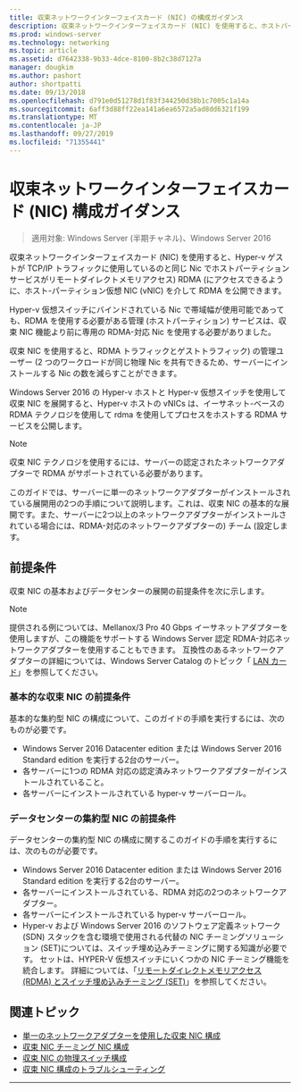 ```yaml
---
title: 収束ネットワークインターフェイスカード (NIC) の構成ガイダンス
description: 収束ネットワークインターフェイスカード (NIC) を使用すると、ホストパーティションの仮想 NIC (vNIC) を介して RDMA を公開できます。これにより、ホストパーティションサービスは、Hyper-v ゲストが TCP/IP トラフィックに使用しているのと同じ Nic でリモートダイレクトメモリアクセス (RDMA) にアクセスできるようになります。
ms.prod: windows-server
ms.technology: networking
ms.topic: article
ms.assetid: d7642338-9b33-4dce-8100-8b2c38d7127a
manager: dougkim
ms.author: pashort
author: shortpatti
ms.date: 09/13/2018
ms.openlocfilehash: d791e0d51278d1f83f344250d38b1c7005c1a14a
ms.sourcegitcommit: 6aff3d88ff22ea141a6ea6572a5ad8dd6321f199
ms.translationtype: MT
ms.contentlocale: ja-JP
ms.lasthandoff: 09/27/2019
ms.locfileid: "71355441"
---
```

# <a name="converged-network-interface-card-nic-configuration-guidance"></a>収束ネットワークインターフェイスカード \(NIC\) 構成ガイダンス

>適用対象: Windows Server (半期チャネル)、Windows Server 2016

収束ネットワークインターフェイスカード \(NIC\) を使用すると、Hyper-v ゲストが TCP/IP トラフィックに使用しているのと同じ Nic でホストパーティションサービスがリモートダイレクトメモリアクセス\) RDMA \(にアクセスできるように、ホスト\-パーティション仮想 NIC \(vNIC\) を介して RDMA を公開できます。

Hyper-v 仮想スイッチにバインドされている Nic で帯域幅が使用可能であっても、RDMA を使用する必要がある管理 \(ホストパーティション\) サービスは、収束 NIC 機能より前に専用の RDMA\-対応 Nic を使用する必要がありました。

収束 NIC を使用すると、RDMA トラフィックとゲストトラフィック\) の管理ユーザー \(2 つのワークロードが同じ物理 Nic を共有できるため、サーバーにインストールする Nic の数を減らすことができます。

Windows Server 2016 の Hyper-v ホストと Hyper-v 仮想スイッチを使用して収束 NIC を展開すると、Hyper-v ホストの vNICs は、イーサネット\-ベースの RDMA テクノロジを使用して rdma を使用してプロセスをホストする RDMA サービスを公開します。

>[!NOTE]
>収束 NIC テクノロジを使用するには、サーバーの認定されたネットワークアダプターで RDMA がサポートされている必要があります。

このガイドでは、サーバーに単一のネットワークアダプターがインストールされている展開用の2つの手順について説明します。これは、収束 NIC の基本的な展開です。また、サーバーに2つ以上のネットワークアダプターがインストールされている場合には、RDMA\-対応のネットワークアダプターの\) チーム \(設定します。


## <a name="prerequisites"></a>前提条件

収束 NIC の基本およびデータセンターの展開の前提条件を次に示します。

>[!NOTE]
>提供される例については、Mellanox/3 Pro 40 Gbps イーサネットアダプターを使用しますが、この機能をサポートする Windows Server 認定 RDMA\-対応ネットワークアダプターを使用することもできます。 互換性のあるネットワークアダプターの詳細については、Windows Server Catalog のトピック「 [LAN カード](https://www.windowsservercatalog.com/results.aspx?&bCatID=1468&cpID=0&avc=85&ava=0&avt=0&avq=46&OR=1)」を参照してください。

### <a name="basic-converged-nic-prerequisites"></a>基本的な収束 NIC の前提条件

基本的な集約型 NIC の構成について、このガイドの手順を実行するには、次のものが必要です。

- Windows Server 2016 Datacenter edition または Windows Server 2016 Standard edition を実行する2台のサーバー。
- 各サーバーに1つの RDMA 対応の認定済みネットワークアダプターがインストールされていること。
- 各サーバーにインストールされている hyper-v サーバーロール。

### <a name="datacenter-converged-nic-prerequisites"></a>データセンターの集約型 NIC の前提条件

データセンターの集約型 NIC の構成に関するこのガイドの手順を実行するには、次のものが必要です。

- Windows Server 2016 Datacenter edition または Windows Server 2016 Standard edition を実行する2台のサーバー。
- 各サーバーにインストールされている、RDMA 対応の2つのネットワークアダプター。
- 各サーバーにインストールされている hyper-v サーバーロール。
- Hyper-v および Windows Server 2016 のソフトウェア定義ネットワーク (SDN) スタックを含む環境で使用される代替の NIC チーミングソリューション \(SET\)については、スイッチ埋め込みチーミングに関する知識が必要です。 セットは、HYPER-V 仮想スイッチにいくつかの NIC チーミング機能を統合します。 詳細については、「[リモートダイレクトメモリアクセス (RDMA) とスイッチ埋め込みチーミング (SET)](../../../virtualization/hyper-v-virtual-switch/RDMA-and-Switch-Embedded-Teaming.md)」を参照してください。

## <a name="related-topics"></a>関連トピック
- [単一のネットワークアダプターを使用した収束 NIC 構成](cnic-single.md)
- [収束 NIC チーミング NIC 構成](cnic-datacenter.md)
- [収束 NIC の物理スイッチ構成](cnic-app-switch-config.md)
- [収束 NIC 構成のトラブルシューティング](cnic-app-troubleshoot.md)

---